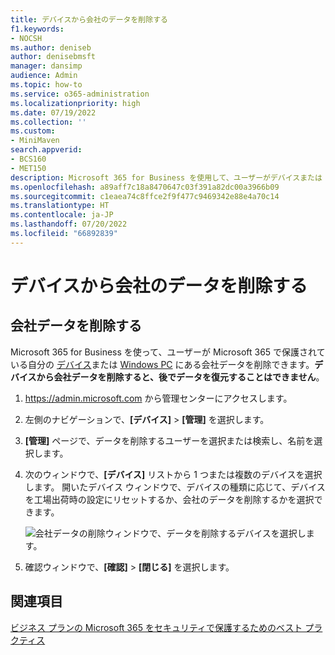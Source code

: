 ```yaml
---
title: デバイスから会社のデータを削除する
f1.keywords:
- NOCSH
ms.author: deniseb
author: denisebmsft
manager: dansimp
audience: Admin
ms.topic: how-to
ms.service: o365-administration
ms.localizationpriority: high
ms.date: 07/19/2022
ms.collection: ''
ms.custom:
- MiniMaven
search.appverid:
- BCS160
- MET150
description: Microsoft 365 for Business を使用して、ユーザーがデバイスまたは Windows PC に持っている会社のデータを削除する方法をご覧ください。
ms.openlocfilehash: a89aff7c18a8470647c03f391a82dc00a3966b09
ms.sourcegitcommit: c1eaea74c8ffce2f9f477c9469342e88e4a70c14
ms.translationtype: HT
ms.contentlocale: ja-JP
ms.lasthandoff: 07/20/2022
ms.locfileid: "66892839"
---
```

# <a name="remove-company-data-from-devices"></a>デバイスから会社のデータを削除する

## <a name="remove-company-data"></a>会社データを削除する

Microsoft 365 for Business を使って、ユーザーが Microsoft 365 で保護されている自分の [デバイス](m365bp-app-protection-settings-for-android-and-ios.md)または [Windows PC](m365bp-protection-settings-for-windows-10-devices.md) にある会社データを削除できます。**デバイスから会社データを削除すると、後でデータを復元することはできません**。 
  
1. <a href="https://go.microsoft.com/fwlink/p/?linkid=837890" target="_blank">https://admin.microsoft.com</a> から管理センターにアクセスします。
    
2. 左側のナビゲーションで、**[デバイス]** \> **[管理]** を選択します。
  
3. **[管理]** ページで、データを削除するユーザーを選択または検索し、名前を選択します。 
    
4. 次のウィンドウで、**[デバイス]** リストから 1 つまたは複数のデバイスを選択します。 開いたデバイス ウィンドウで、デバイスの種類に応じて、デバイスを工場出荷時の設定にリセットするか、会社のデータを削除するかを選択できます。 
    
    ![会社データの削除ウィンドウで、データを削除するデバイスを選択します。](./../media/resetorremove.png)
  
5. 確認ウィンドウで、**[確認]** \> **[閉じる]** を選択します。
    

## <a name="see-also"></a>関連項目

[ビジネス プランの Microsoft 365 をセキュリティで保護するためのベスト プラクティス](../admin/security-and-compliance/secure-your-business-data.md)